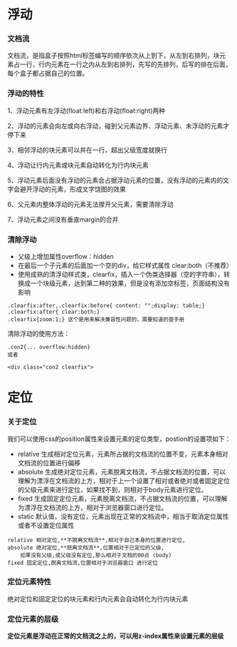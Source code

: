 # 浮动

### 文档流
文档流，是指盒子按照html标签编写的顺序依次从上到下，从左到右排列，块元素占一行，行内元素在一行之内从左到右排列，先写的先排列，后写的排在后面，每个盒子都占据自己的位置。

### 浮动的特性
1、浮动元素有左浮动(float:left)和右浮动(float:right)两种

2、浮动的元素会向左或向右浮动，碰到父元素边界、浮动元素、未浮动的元素才停下来

3、相邻浮动的块元素可以并在一行，超出父级宽度就换行

4、浮动让行内元素或块元素自动转化为行内块元素

5、浮动元素后面没有浮动的元素会占据浮动元素的位置，没有浮动的元素内的文字会避开浮动的元素，形成文字饶图的效果

6、父元素内整体浮动的元素无法撑开父元素，需要清除浮动

7、浮动元素之间没有垂直margin的合并

### 清除浮动

- 父级上增加属性overflow：hidden
- 在最后一个子元素的后面加一个空的div，给它样式属性 clear:both（不推荐）
- 使用成熟的清浮动样式类，clearfix，插入一个伪类选择器（空的字符串），转换成一个块级元素，达到第二种的效果，但是没有添加空标签，页面结构没有影响
```angularjs
.clearfix:after,.clearfix:before{ content: "";display: table;}
.clearfix:after{ clear:both;}
.clearfix{zoom:1;} 这个是用来解决兼容性问题的，需要知道的查手册
```
清除浮动的使用方法：
```angularjs
.con2{... overflow:hidden}
或者

<div class="con2 clearfix">
```

# 定位

### 关于定位
我们可以使用css的position属性来设置元素的定位类型，postion的设置项如下：
- relative 生成相对定位元素，元素所占据的文档流的位置不变，元素本身相对文档流的位置进行偏移
- absolute 生成绝对定位元素，元素脱离文档流，不占据文档流的位置，可以理解为漂浮在文档流的上方，相对于上一个设置了相对或者绝对或者固定定位的父级元素来进行定位，如果找不到，则相对于body元素进行定位。
- fixed 生成固定定位元素，元素脱离文档流，不占据文档流的位置，可以理解为漂浮在文档流的上方，相对于浏览器窗口进行定位。
- static 默认值，没有定位，元素出现在正常的文档流中，相当于取消定位属性或者不设置定位属性

```angularjs
relative 相对定位,**不脱离文档流**,相对于自己本身的位置进行定位,
absolute 绝对定位,**脱离文档流**,位置相对于已定位的父级,
    如果没有父级,或父级没有定位,那么相对于文档的00点 (body)
fixed 固定定位,脱离文档流,位置相对于浏览器窗口 进行定位
```

### 定位元素特性
绝对定位和固定定位的块元素和行内元素会自动转化为行内块元素

### 定位元素的层级

**定位元素是浮动在正常的文档流之上的，可以用z-index属性来设置元素的层级**

